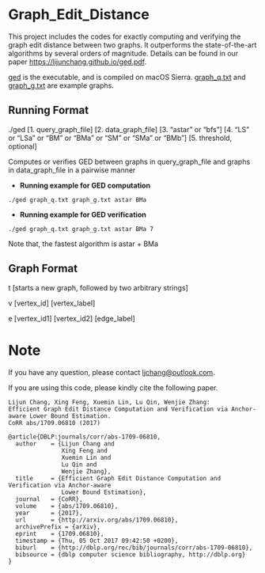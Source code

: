 # Graph_Edit_Distance

This project includes the codes for exactly computing and verifying the graph edit distance between two graphs. It outperforms the state-of-the-art algorithms by several orders of magnitude. Details can be found in our paper https://lijunchang.github.io/ged.pdf.

[ged](ged) is the executable, and is compiled on macOS Sierra. [graph_q.txt](graph_q.txt) and [graph_g.txt](graph_g.txt) are example graphs.

## Running Format 
./ged [1. query_graph_file] [2. data_graph_file] [3. “astar” or “bfs”] [4. “LS” or “LSa” or “BM” or “BMa” or “SM” or “SMa” or “BMb”] [5. threshold, optional]

Computes or verifies GED between graphs in query_graph_file and graphs in data_graph_file in a pairwise manner

* **Running example for GED computation**
```
./ged graph_q.txt graph_g.txt astar BMa
```
* **Running example for GED verification**
```
./ged graph_q.txt graph_g.txt astar BMa 7
```
Note that, the fastest algorithm is astar + BMa

## Graph Format
t [starts a new graph, followed by two arbitrary strings]

v [vertex_id] [vertex_label]

e [vertex_id1] [vertex_id2] [edge_label]

# Note
If you have any question, please contact ljchang@outlook.com.

If you are using this code, please kindly cite the following paper.
```
Lijun Chang, Xing Feng, Xuemin Lin, Lu Qin, Wenjie Zhang:
Efficient Graph Edit Distance Computation and Verification via Anchor-aware Lower Bound Estimation.
CoRR abs/1709.06810 (2017)
```

```
@article{DBLP:journals/corr/abs-1709-06810,
  author    = {Lijun Chang and
               Xing Feng and
               Xuemin Lin and
               Lu Qin and
               Wenjie Zhang},
  title     = {Efficient Graph Edit Distance Computation and Verification via Anchor-aware
               Lower Bound Estimation},
  journal   = {CoRR},
  volume    = {abs/1709.06810},
  year      = {2017},
  url       = {http://arxiv.org/abs/1709.06810},
  archivePrefix = {arXiv},
  eprint    = {1709.06810},
  timestamp = {Thu, 05 Oct 2017 09:42:50 +0200},
  biburl    = {http://dblp.org/rec/bib/journals/corr/abs-1709-06810},
  bibsource = {dblp computer science bibliography, http://dblp.org}
}
```

